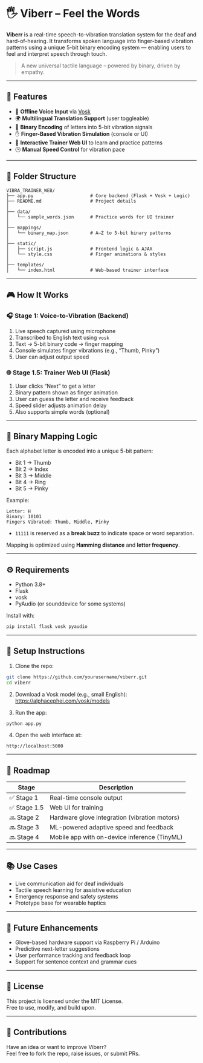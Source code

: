 # 🖐️ Viberr – Feel the Words

**Viberr** is a real-time speech-to-vibration translation system for the deaf and hard-of-hearing. It transforms spoken language into finger-based vibration patterns using a unique 5-bit binary encoding system — enabling users to feel and interpret speech through touch.

> A new universal tactile language – powered by binary, driven by empathy.

---

## 🌟 Features

- 🎤 **Offline Voice Input** via [Vosk](https://github.com/alphacep/vosk-api)
- 🌍 **Multilingual Translation Support** (user toggleable)
- 🔡 **Binary Encoding** of letters into 5-bit vibration signals
- ✋ **Finger-Based Vibration Simulation** (console or UI)
- 🧠 **Interactive Trainer Web UI** to learn and practice patterns
- 🕒 **Manual Speed Control** for vibration pace

---

## 📁 Folder Structure

```
VIBRA_TRAINER_WEB/
├── app.py                     # Core backend (Flask + Vosk + Logic)
├── README.md                  # Project details
│
├── data/
│   └── sample_words.json      # Practice words for UI trainer
│
├── mappings/
│   └── binary_map.json        # A–Z to 5-bit binary patterns
│
├── static/
│   ├── script.js              # Frontend logic & AJAX
│   └── style.css              # Finger animations & styles
│
├── templates/
│   └── index.html             # Web-based trainer interface
```

---

## 🎮 How It Works

### 🎧 Stage 1: Voice-to-Vibration (Backend)
1. Live speech captured using microphone
2. Transcribed to English text using `vosk`
3. Text → 5-bit binary code → finger mapping
4. Console simulates finger vibrations (e.g., “Thumb, Pinky”)
5. User can adjust output speed

### 🌐 Stage 1.5: Trainer Web UI (Flask)
1. User clicks “Next” to get a letter
2. Binary pattern shown as finger animation
3. User can guess the letter and receive feedback
4. Speed slider adjusts animation delay
5. Also supports simple words (optional)

---

## 🔢 Binary Mapping Logic

Each alphabet letter is encoded into a unique 5-bit pattern:

- Bit 1 → Thumb  
- Bit 2 → Index  
- Bit 3 → Middle  
- Bit 4 → Ring  
- Bit 5 → Pinky

Example:
```text
Letter: H
Binary: 10101
Fingers Vibrated: Thumb, Middle, Pinky
```

- `11111` is reserved as a **break buzz** to indicate space or word separation.

Mapping is optimized using **Hamming distance** and **letter frequency**.

---

## ⚙️ Requirements

- Python 3.8+
- Flask
- vosk
- PyAudio (or sounddevice for some systems)

Install with:
```bash
pip install flask vosk pyaudio
```

---

## 🚀 Setup Instructions

1. Clone the repo:
```bash
git clone https://github.com/yourusername/viberr.git
cd viberr
```

2. Download a Vosk model (e.g., small English):
   https://alphacephei.com/vosk/models

3. Run the app:
```bash
python app.py
```

4. Open the web interface at:
```
http://localhost:5000
```

---

## 📌 Roadmap

| Stage | Description |
|-------|-------------|
| ✅ Stage 1 | Real-time console output |
| ✅ Stage 1.5 | Web UI for training |
| 🔜 Stage 2 | Hardware glove integration (vibration motors) |
| 🔜 Stage 3 | ML-powered adaptive speed and feedback |
| 🔜 Stage 4 | Mobile app with on-device inference (TinyML) |

---

## 📚 Use Cases

- Live communication aid for deaf individuals
- Tactile speech learning for assistive education
- Emergency response and safety systems
- Prototype base for wearable haptics

---

## 🧠 Future Enhancements

- Glove-based hardware support via Raspberry Pi / Arduino
- Predictive next-letter suggestions
- User performance tracking and feedback loop
- Support for sentence context and grammar cues

---

## 🪪 License

This project is licensed under the MIT License.  
Free to use, modify, and build upon.

---

## 🙌 Contributions

Have an idea or want to improve Viberr?  
Feel free to fork the repo, raise issues, or submit PRs.
